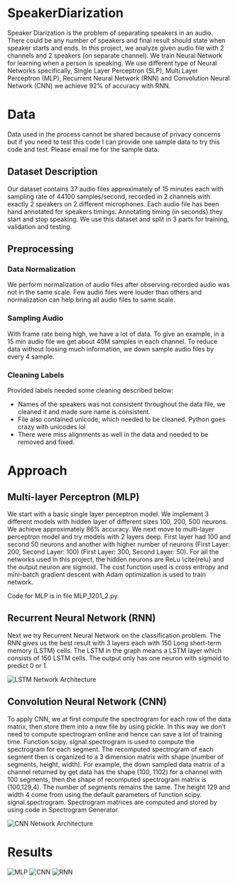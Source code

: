 
# SpeakerDiarization
Speaker Diarization is the problem of separating speakers in an audio. There could be any number of speakers and final result should state when speaker starts and ends. In this project, we analyze given audio file with 2 channels and 2 speakers (on separate channel). We train Neural Network for learning when a person is speaking. We use different type of Neural Networks specifically, Single Layer Perceptron (SLP), Multi Layer Perceptron (MLP), Recurrent Neural Network (RNN) and Convolution Neural Network (CNN) we achieve 92% of accuracy with RNN. 


# Data
Data used in the process cannot be shared because of privacy concerns but if you need to test this code I can provide one sample data to try this code and test. Please email me for the sample data.

## Dataset Description
Our dataset contains 37 audio files approximately of 15 minutes each with sampling rate of 44100 samples/second, recorded in 2 channels with exactly 2 speakers on 2 different microphones. Each audio file has been hand annotated for speakers timings. Annotating timing (in seconds) they start and stop speaking. We use this dataset and split in 3 parts for training, validation and testing.


## Preprocessing

### Data Normalization
We perform normalization of audio files after observing recorded audio was not in the same scale. Few audio files were louder than others and normalization can help bring all audio files to same scale.

### Sampling Audio
With frame rate being high, we have a lot of data. To give an example, in a 15 min audio file we get about 40M samples in each channel.  To reduce data without loosing much information, we down sample audio files by every 4 sample. 



### Cleaning Labels
Provided labels needed some cleaning described below:
* Names of the speakers was not consistent throughout the data file, we cleaned it and made sure name is consistent.
* File also contained unicode, which needed to be cleaned. Python goes crazy with unicodes lol
* There were miss alignments as well in the data and needed to be removed and fixed.


# Approach 

## Multi-layer Perceptron (MLP)
We start with a basic single layer perceptron model. We implement 3 different models with hidden layer of different sizes 100, 200, 500 neurons. We achieve approximately 86\% accuracy. 
We next move to multi-layer perceptron model and try models with 2 layers deep. First layer had 100 and second 50 neurons and another with higher number of neurons (First Layer: 200, Second Layer: 100) (First Layer: 300, Second Layer: 50). For all the networks used in this project, the hidden neurons are ReLu \cite{relu} and the output neuron are sigmoid. The cost function used is cross entropy and mini-batch gradient descent with Adam optimization is used to train network.

Code for MLP is in file MLP_1201_2.py

## Recurrent Neural Network (RNN)
Next we try Recurrent Neural Network on the classification problem. The RNN gives us the best result with 3 layers each with 150 Long short-term memory (LSTM) cells. The LSTM in the graph means a LSTM layer which consists of 150 LSTM cells. The output only has one neuron with sigmoid to predict 0 or 1. 

![LSTM Network Architecture](https://github.com/vishalshar/SpeakerDiarization_RNN_CNN_LSTM/blob/master/documentation/speaker-diarization-recurrent/RNN.png)

## Convolution Neural Network (CNN)
To apply CNN, we at first compute the spectrogram for each row of the data matrix, then store them into a new file by using pickle. In this way we don’t need to compute spectrogram online and hence can save a lot of training time. Function scipy. signal.spectrogram is used to compute the spectrogram for each segment. The recomputed spectrogram of each segment then is organized to a 3 dimension matrix with shape (number of segments, height, width). For example, the down sampled data matrix of a channel returned by get data has the shape (100, 1102) for a channel with 100 segments, then the shape of recomputed spectrogram matrix is (100,129,4). The number of segments remains the same. The height 129 and width 4 come from using the default parameters of function scipy. signal.spectrogram. Spectrogram matrices are computed and stored by using code in Spectrogram Generator.

![CNN Network Architecture](https://github.com/vishalshar/SpeakerDiarization_RNN_CNN_LSTM/blob/master/documentation/speaker-diarization-recurrent/CNN.png)


# Results

![MLP](https://github.com/vishalshar/SpeakerDiarization_RNN_CNN_LSTM/blob/master/documentation/speaker-diarization-recurrent/MLP_6.png)
![CNN](https://github.com/vishalshar/SpeakerDiarization_RNN_CNN_LSTM/blob/master/documentation/speaker-diarization-recurrent/CNN_1.png)
![RNN](https://github.com/vishalshar/SpeakerDiarization_RNN_CNN_LSTM/blob/master/documentation/speaker-diarization-recurrent/RNN_4.png)
